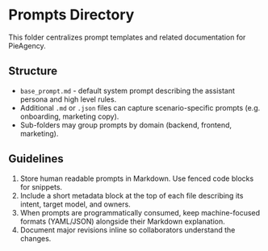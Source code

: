 # Prompts Directory

This folder centralizes prompt templates and related documentation for PieAgency.

## Structure

- `base_prompt.md` - default system prompt describing the assistant persona and high level rules.
- Additional `.md` or `.json` files can capture scenario-specific prompts (e.g. onboarding, marketing copy).
- Sub-folders may group prompts by domain (backend, frontend, marketing).

## Guidelines

1. Store human readable prompts in Markdown. Use fenced code blocks for snippets.
2. Include a short metadata block at the top of each file describing its intent, target model, and owners.
3. When prompts are programmatically consumed, keep machine-focused formats (YAML/JSON) alongside their Markdown explanation.
4. Document major revisions inline so collaborators understand the changes.

